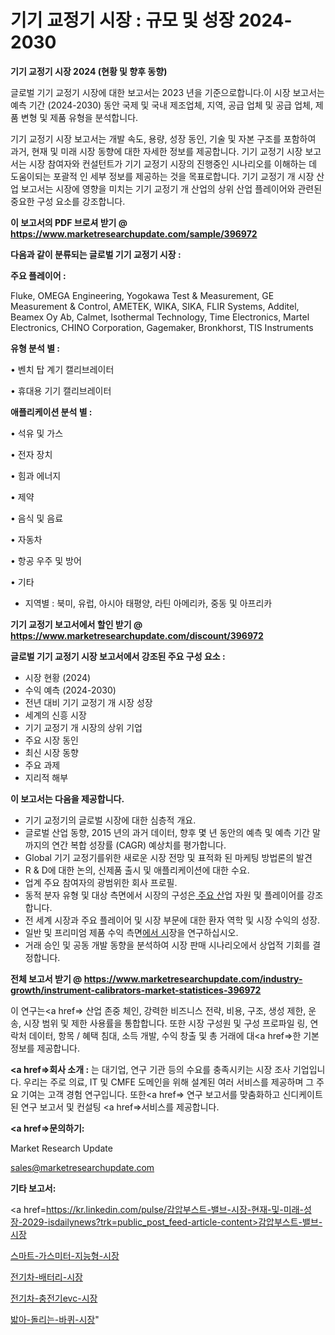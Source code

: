 # 기기 교정기 시장 : 규모 및 성장 2024-2030

<strong>기기 교정기 시장 2024 (현황 및 향후 동향)</strong>

글로벌 기기 교정기 시장에 대한 보고서는 2023 년을 기준으로합니다.이 시장 보고서는 예측 기간 (2024-2030) 동안 국제 및 국내 제조업체, 지역, 공급 업체 및 공급 업체, 제품 변형 및 제품 유형을 분석합니다.

기기 교정기 시장 보고서는 개발 속도, 용량, 성장 동인, 기술 및 자본 구조를 포함하여 과거, 현재 및 미래 시장 동향에 대한 자세한 정보를 제공합니다. 기기 교정기 시장 보고서는 시장 참여자와 컨설턴트가 기기 교정기 시장의 진행중인 시나리오를 이해하는 데 도움이되는 포괄적 인 세부 정보를 제공하는 것을 목표로합니다. 기기 교정기 개 시장 산업 보고서는 시장에 영향을 미치는 기기 교정기 개 산업의 상위 산업 플레이어와 관련된 중요한 구성 요소를 강조합니다.



<strong>이 보고서의 PDF 브로셔 받기 @ <a href=https://www.marketresearchupdate.com/sample/396972>https://www.marketresearchupdate.com/sample/396972</a></strong>



<strong>다음과 같이 분류되는 글로벌 기기 교정기 시장 :</strong>



<strong>주요 플레이어 :</strong>

Fluke, OMEGA Engineering, Yogokawa Test & Measurement, GE Measurement & Control, AMETEK, WIKA, SIKA, FLIR Systems, Additel, Beamex Oy Ab, Calmet, Isothermal Technology, Time Electronics, Martel Electronics, CHINO Corporation, Gagemaker, Bronkhorst, TIS Instruments



<strong>유형 분석 별 :</strong>

• 벤치 탑 계기 캘리브레이터

• 휴대용 기기 캘리브레이터



<strong>애플리케이션 분석 별 :</strong>

• 석유 및 가스

• 전자 장치

• 힘과 에너지

• 제약

• 음식 및 음료

• 자동차

• 항공 우주 및 방어

• 기타

<ul>
  <li>지역별 : 북미, 유럽, 아시아 태평양, 라틴 아메리카, 중동 및 아프리카</li>
</ul>


<strong>기기 교정기 보고서에서 할인 받기 @ <a href=https://www.marketresearchupdate.com/discount/396972>https://www.marketresearchupdate.com/discount/396972</a></strong>



<strong>글로벌 기기 교정기 시장 보고서에서 강조된 주요 구성 요소 :</strong>
<ul>
  <li>시장 현황 (2024)</li>
  <li>수익 예측 (2024-2030)</li>
  <li>전년 대비 기기 교정기 개 시장 성장</li>
  <li>세계의 신흥 시장</li>
  <li>기기 교정기 개 시장의 상위 기업</li>
  <li>주요 시장 동인</li>
  <li>최신 시장 동향</li>
  <li>주요 과제</li>
  <li>지리적 해부</li>
</ul>


<strong>이 보고서는 다음을 제공합니다.</strong>
<ul>
  <li>기기 교정기의 글로벌 시장에 대한 심층적 개요.</li>
  <li>글로벌 산업 동향, 2015 년의 과거 데이터, 향후 몇 년 동안의 예측 및 예측 기간 말까지의 연간 복합 성장률 (CAGR) 예상치를 평가합니다.</li>
  <li>Global 기기 교정기를위한 새로운 시장 전망 및 표적화 된 마케팅 방법론의 발견</li>
  <li>R &amp; D에 대한 논의, 신제품 출시 및 애플리케이션에 대한 수요.</li>
  <li>업계 주요 참여자의 광범위한 회사 프로필.</li>
  <li>동적 분자 유형 및 대상 측면에서 시장의 구성은<a href=> 주요 산</a>업 자원 및 플레이어를 강조합니다.</li>
  <li>전 세계 시장과 주요 플레이어 및 시장 부문에 대한 환자 역학 및 시장 수익의 성장.</li>
  <li>일반 및 프리미엄 제품 수익 측면<a href=>에서 시</a>장을 연구하십시오.</li>
  <li>거래 승인 및 공동 개발 동향을 분석하여 시장 판매 시나리오에서 상업적 기회를 결정합니다.</li>
</ul>



<strong>전체 보고서 받기 @ <a href=https://www.marketresearchupdate.com/industry-growth/instrument-calibrators-market-statistices-396972>https://www.marketresearchupdate.com/industry-growth/instrument-calibrators-market-statistices-396972</a></strong>

이 연구는<a href=> 산업 존중</a> 체인, 강력한 비즈니스 전략, 비용, 구조, 생성 제한, 운송, 시장 범위 및 제한 사용률을 통합합니다. 또한 시장 구성원 및 구성 프로파일 링, 연락처 데이터, 항목 / 혜택 침대, 소득 개발, 수익 창출 및 총 거래에 대<a href=>한 기본 </a>정보를 제공합니다.



<strong><a href=>회사 소</a>개 :</strong>
는 대기업, 연구 기관 등의 수요를 충족시키는 시장 조사 기업입니다. 우리는 주로 의료, IT 및 CMFE 도메인을 위해 설계된 여러 서비스를 제공하며 그 주요 기여는 고객 경험 연구입니다. 또한<a href=> 연구 보</a>고서를 맞춤화하고 신디케이트 된 연구 보고서 및 컨설팅 <a href=>서비스</a>를 제공합니다.



<strong><a href=>문의하기:</a></strong>

Market Research Update

sales@marketresearchupdate.com



<strong>기타 보고서:</strong>

<a href=https://kr.linkedin.com/pulse/감압부스트-밸브-시장-현재-및-미래-성장-2029-isdailynews?trk=public_post_feed-article-content>감압부스트-밸브-시장</a>

<a href=https://www.linkedin.com/pulse/스마트-가스미터-지능형-시장-진입-전략-및-위험-평가2029년/>스마트-가스미터-지능형-시장</a>

<a href=https://www.linkedin.com/pulse/전기차-배터리-시장-동향-및-성장-전망-data-dive-diaries-24-analysis-atowf/>전기차-배터리-시장</a>

<a href=https://www.linkedin.com/pulse/전기차-충전기evc-시장-현재-및-미래-성장-2029-survey-savvy-insights-360-analysis-x6iwf/>전기차-충전기evc-시장</a>

<a href=https://www.linkedin.com/pulse/밟아-돌리는-바퀴-시장-진입-전략-및-위험-평가2030년-market-matrix-musings-analysis-vby8c/>밟아-돌리는-바퀴-시장</a>"
